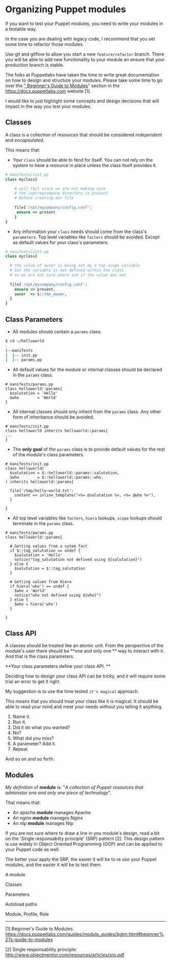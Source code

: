 # Organizing Puppet modules

If you want to test your Puppet modules, you need to write your modules in a testable way.

In the case you are dealing with legacy code, I recommend that you set some time to refactor those modules. 

Use git and gitflow to allow you start a new `feature/refactor` branch. There you will be able to add new functionality to your module an ensure that your production branch is stable.

The folks at Puppetlabs have taken the time to write great documentation on how to design and structure your modules. Please take some time to go over the ["
Beginner's Guide to Modules](https://docs.puppetlabs.com/guides/module_guides/bgtm.html#beginner%27s-guide-to-modules)" section in the https://docs.puppetlabs.com website [1].

I would like to just highlight some concepts and design decisions that will impact in the way you test your modules.

## Classes

A class is a collection of resources that should be considered *independent* and *encapsulated*.

This means that:

* Your `class` should be able to fend for itself. You can not rely on the system to have a
resource in place unless the class itself provides it.

```ruby
# manifests/init.pp
class myclass{

    # will fail since we are not making sure
    # the /opt/mycompany directory is present
    # before creating our file
    
    file{'/opt/mycompany/config.conf':
     ensure => present
    }
}
```

* Any information your `class` needs should come from the class's `parameters`. Top level variables like `facters` should be avoided. Except as default values for your class's parameters.

```ruby
# manifests/init.pp
class myclass{

  # the value of owner is being set my a top scope variable
  # but the variable is not defined within the class
  # so we are not sure where and if the value was set
  
  file{'/opt/mycompany/config.conf':
    ensure => present,
    owner  => $::the_owner,
  }
}
```

## Class Parameters

* All modules should contain a `params` class.

```bash
$ cd ~/helloworld
.
|--manifests
|  |-- init.pp
|  |-- params.pp
```

* All default values for the module or internal classes should be declared in the `params` class.

```puppet
# manifests/params.pp
class helloworld::params{
  $salutation = 'Hello'
  $who        = 'World'
}
```

* All internal classes should only inherit from the `params` class. Any other form of inheritance should be avoided.

```puppet
# manifests/init.pp
class helloworld inherits helloworld::params{
...
}
```

* The **only goal** of the `params` class is to provide default values for the rest of the module's class parameters.

```puppet
# manifests/init.pp
class helloworld(
  $salutation = $::helloworld::params::salutation,
  $who        = $::helloworld::params::who,
) inherits helloworld::params{

  file{'/tmp/hello-world.txt':
    content => inline_template("<%= @salutation %>, <%= @who %>"),
  }
  
}
```

* All top level variables like `facters`, `hiera` lookups, `scope` lookups should terminate in the `params` class.

```puppet
# manifests/params.pp
class helloworld::params{

  # Getting values from a sytem fact
  if $::tag_salutation == undef {
    $salutation = 'Hello'
    notice("tag_salutation not defined using ${salutation}")
  } else {
    $salutation = $::tag_salutation
  }
  
  # Getting values from Hiera
  if hiera('who') == undef {
    $who = 'World'
    notice("who not defined using ${who}")
  } else {
    $who = hiera('who')
  }
  
}
```

## Class API

A classes should be treated like an atomic unit. From the perspective of the module's user there should be **one and only one ** way to interact with it. And that is the class parameters.

**Your class parameters define your class API.
**

Deciding how to design your class API can be tricky, and it will require some trial an error to get it right.

My suggestion is to use the time tested `it's magical` approach.

This means that you should treat your class like it is magical. It should be able to read  your mind and meet your needs without you telling it anything. 

1. Name it. 
2. Run it. 
3. Did it do what you wanted? 
4. No? 
5. What did you miss? 
6. A parameter? Add it. 
7. Repeat

And so on and so forth.

## Modules

*My definition* of **module** is: "*A collection of Puppet resources that administer one and only one piece of technology*".

That means that:
*  An apache **module** manages Apache
*  An nginx **module** manages Nginx
*  An ntp **module** manages Ntp

If you are not sure where to draw a line in you module's design, read a bit on the 'Single responsabilty principle' (SRP) pattern [2]. This design pattern is use widely in Object Oriented Programming (OOP) and can be applied to your Puppet code as well.

The better your apply the SRP, the easier it will be to re use your Puppet modules, and the easier it will be to test them.






A module 

Classes

Parameters

Autoload paths

Module, Profile, Role



---

[1] Beginner's Guide to Modules: https://docs.puppetlabs.com/guides/module_guides/bgtm.html#beginner%27s-guide-to-modules

[2] Single responsability principle: http://www.objectmentor.com/resources/articles/srp.pdf